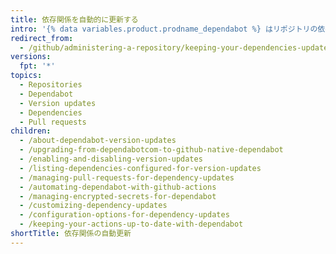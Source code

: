 ```yaml
---
title: 依存関係を自動的に更新する
intro: '{% data variables.product.prodname_dependabot %} はリポジトリの依存関係を自動的に維持することができます。'
redirect_from:
  - /github/administering-a-repository/keeping-your-dependencies-updated-automatically
versions:
  fpt: '*'
topics:
  - Repositories
  - Dependabot
  - Version updates
  - Dependencies
  - Pull requests
children:
  - /about-dependabot-version-updates
  - /upgrading-from-dependabotcom-to-github-native-dependabot
  - /enabling-and-disabling-version-updates
  - /listing-dependencies-configured-for-version-updates
  - /managing-pull-requests-for-dependency-updates
  - /automating-dependabot-with-github-actions
  - /managing-encrypted-secrets-for-dependabot
  - /customizing-dependency-updates
  - /configuration-options-for-dependency-updates
  - /keeping-your-actions-up-to-date-with-dependabot
shortTitle: 依存関係の自動更新
---
```


